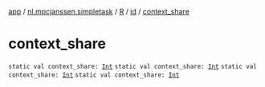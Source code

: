 [app](../../../index.md) / [nl.mpcjanssen.simpletask](../../index.md) / [R](../index.md) / [id](index.md) / [context_share](.)

# context_share

`static val context_share: `[`Int`](https://kotlinlang.org/api/latest/jvm/stdlib/kotlin/-int/index.html)
`static val context_share: `[`Int`](https://kotlinlang.org/api/latest/jvm/stdlib/kotlin/-int/index.html)
`static val context_share: `[`Int`](https://kotlinlang.org/api/latest/jvm/stdlib/kotlin/-int/index.html)
`static val context_share: `[`Int`](https://kotlinlang.org/api/latest/jvm/stdlib/kotlin/-int/index.html)
